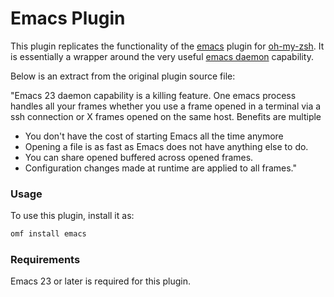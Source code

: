 # Emacs Plugin

This plugin replicates the functionality of the [emacs](https://www.gnu.org/software/emacs/) plugin for [oh-my-zsh](http://ohmyz.sh/).
It is essentially a wrapper around the very useful [emacs daemon](http://www.emacswiki.org/emacs/EmacsAsDaemon) capability.

Below is an extract from the original plugin source file:

"Emacs 23 daemon capability is a killing feature.
One emacs process handles all your frames whether
you use a frame opened in a terminal via a ssh connection or X frames
opened on the same host.
Benefits are multiple

  * You don't have the cost of starting Emacs all the time anymore
  * Opening a file is as fast as Emacs does not have anything else to do.
  * You can share opened buffered across opened frames.
  * Configuration changes made at runtime are applied to all frames."


### Usage

To use this plugin, install it as:

```bash
omf install emacs
```

### Requirements

Emacs 23 or later is required for this plugin.
